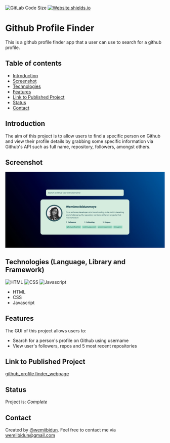 ![GitLab Code Size](https://img.shields.io/github/languages/code-size/wemiibidun/github_profile_finder)
[![Website shields.io](https://img.shields.io/website-up-down-green-red/http/shields.io.svg)](http://shields.io/)



# Github Profile Finder
This is a github profile finder app that a user can use to search for a github profile.


## Table of contents
* [Introduction](#introduction)
* [Screenshot](#screenshot)
* [Technologies](#technologies-language-library-and-framework)
* [Features](#features)
* [Link to Published Project](#link-to-published-project)
* [Status](#status)
* [Contact](#contact)


## Introduction
The aim of this project is to allow users to find a specific person on Github and view their profile details by grabbing some specific information via Github's API such as full name, repository, followers, amongst others. 

## Screenshot
![Sample image](https://github.com/wemiibidun/github_profile_finder/blob/main/screenshot_image.png)

## Technologies (Language, Library and Framework)
![HTML](https://img.shields.io/badge/HTML-239120?style=for-the-badge&logo=html5&logoColor=white)
![CSS](https://img.shields.io/badge/CSS-239120?&style=for-the-badge&logo=css3&logoColor=white)
![Javascript](https://img.shields.io/badge/Javascript-20232A?style=for-the-badge&logo=javascript&logoColor=61DAFB)

* HTML
* CSS
* Javascript

## Features
The GUI of this project allows users to:
* Search for a person's profile on Github using username
* View user's followers, repos and 5 most recent repositories

## Link to Published Project
[github_profile finder_webpage](https://wemiibidun.github.io/github_profile_finder/)

## Status
Project is: _Complete_

## Contact
Created by [@wemiibidun](https://twitter.com/wemiibidun/). Feel free to contact me via wemiibidun@gmail.com
